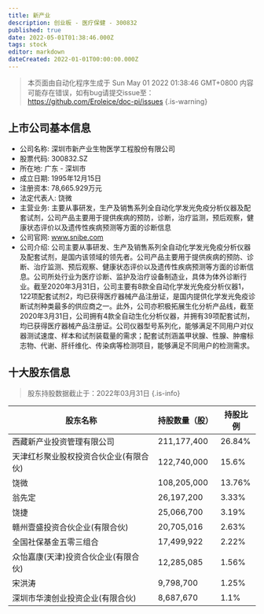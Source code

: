 ```yaml
---
title: 新产业
description: 创业板 - 医疗保健 - 300832
published: true
date: 2022-05-01T01:38:46.000Z
tags: stock
editor: markdown
dateCreated: 2022-01-01T00:00:00.000Z
---
```


> 本页面由自动化程序生成于 Sun May 01 2022 01:38:46 GMT+0800
> 内容可能存在错误，如有bug请提交issue至：https://github.com/Eroleice/doc-pi/issues
{.is-warning}

## 上市公司基本信息
- 公司名称: 深圳市新产业生物医学工程股份有限公司
- 股票代码: 300832.SZ
- 所在地: 广东 - 深圳市
- 成立日期: 1995年12月15日
- 注册资本: 78,665.929万元
- 法定代表人: 饶微
- 主营业务: 主要从事研发，生产及销售系列全自动化学发光免疫分析仪器及配套试剂，公司产品主要用于提供疾病的预防，诊断，治疗监测，预后观察，健康状态评价以及遗传性疾病预测等方面的诊断信息
- 公司官网: www.snibe.com
- 公司介绍: 公司主要从事研发、生产及销售系列全自动化学发光免疫分析仪器及配套试剂，是国内该领域的领先者。公司产品主要用于提供疾病的预防、诊断、治疗监测、预后观察、健康状态评价以及遗传性疾病预测等方面的诊断信息。公司所处行业为医疗诊断、监护及治疗设备制造业，具体为体外诊断行业。截至2020年3月31日，公司主要有8款全自动化学发光免疫分析仪器1，122项配套试剂2，均已获得医疗器械产品注册证，是国内提供化学发光免疫诊断试剂种类最多的供应商之一。此外，公司亦积极拓展生化分析产品线，截至2020年3月31日，公司拥有4款全自动生化分析仪器，并拥有39项配套试剂，均已获得医疗器械产品注册证。公司仪器型号系列化，能够满足不同用户对仪器测试速度、样本和试剂装载量的需求；配套试剂涵盖甲状腺、性腺、肿瘤标志物、代谢、肝纤维化、传染病等检测项目，能够满足不同用户的检测需求。


## 十大股东信息
> 股东持股数据截止于：2022年03月31日
{.is-info}

| 股东名称 | 持股数量（股） | 持股比例 |
| --- | --- | --- |
| 西藏新产业投资管理有限公司 | 211,177,400 | 26.84% |
| 天津红杉聚业股权投资合伙企业(有限合伙) | 122,740,000 | 15.6% |
| 饶微 | 108,205,000 | 13.76% |
| 翁先定 | 26,197,200 | 3.33% |
| 饶捷 | 25,066,700 | 3.19% |
| 赣州壹盛投资合伙企业(有限合伙) | 20,705,016 | 2.63% |
| 全国社保基金五零三组合 | 17,499,922 | 2.22% |
| 众怡嘉康(天津)投资合伙企业(有限合伙) | 12,285,085 | 1.56% |
| 宋洪涛 | 9,798,700 | 1.25% |
| 深圳市华澳创业投资企业(有限合伙) | 8,687,670 | 1.1% |




